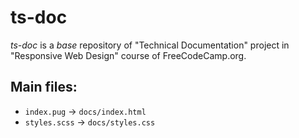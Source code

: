 # ts-doc
*ts-doc* is a _base_ repository of "Technical Documentation" project in "Responsive Web Design" course of FreeCodeCamp.org.

## Main files:
- `index.pug` -> `docs/index.html`
- `styles.scss` -> `docs/styles.css`